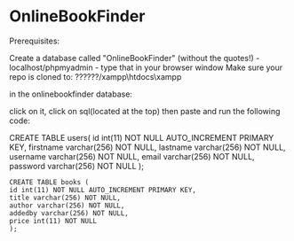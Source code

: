 # OnlineBookFinder

Prerequisites:

Create a database called "OnlineBookFinder"  (without the quotes!)    - localhost/phpmyadmin - type that in your browser window
Make sure your repo is cloned to: ??????/xampp\htdocs\xampp

in the onlinebookfinder database:

click on it, click on sql(located at the top)
then paste and run the following code:

CREATE TABLE users(
    id int(11) NOT NULL AUTO_INCREMENT PRIMARY KEY,
    firstname varchar(256) NOT NULL,
    lastname varchar(256) NOT NULL,
    username varchar(256) NOT NULL,
    email varchar(256) NOT NULL,
    password varchar(256) NOT NULL
    );

    CREATE TABLE books (
    id int(11) NOT NULL AUTO_INCREMENT PRIMARY KEY,
    title varchar(256) NOT NULL,
    author varchar(256) NOT NULL,
    addedby varchar(256) NOT NULL,
    price int(11) NOT NULL
    );